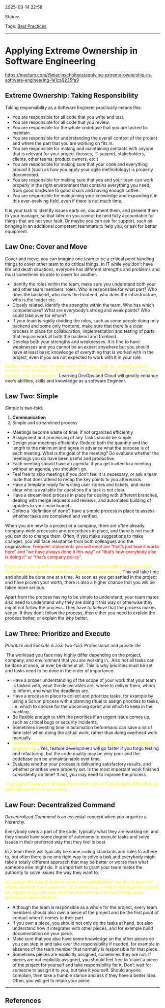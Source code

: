 
2025-09-14 22:58

Status: 

Tags: [Best Practices](../../3%20-%20Tags/Best%20Practices.md)

---
# Applying Extreme Ownership in Software Engineering
https://medium.com/@marijnscholtens/applying-extreme-ownership-in-software-engineering-1e1ca9235fa9

## Extreme Ownership: Taking Responsibility

Taking responsibility as a Software Engineer practically means this:

- You are responsible for all code that you write and test.
- You are responsible for all code that you review.
- You are responsible for the whole codebase that you are tasked to maintain.
- You are responsible for understanding the overall context of the project and where the part that you are working on fits in.
- You are responsible for making and maintaining contacts with anyone that is relevant for your project (bosses, IT support, stakeholders, clients, other teams, product owners, etc.)
- You are responsible for making sure that your code and everything around it (such as how you apply your agile methodology) is properly documented.
- You are responsible for making sure that you and your team can work properly in the right environment that contains everything you need, from good hardware to good chairs and having enough coffee.
- You are responsible for maintaining your knowledge and expanding it in this ever-evolving field, even if there is not much time.

It is your task to identify issues early on, document them, and present them to your manager, so that later on you cannot be held fully accountable for things that are not your fault. Or maybe you can ask for support, such as bringing in an additional competent teammate to help you, or ask for better equipment.

## Law One: Cover and Move

Cover and move, you can imagine one team to be a critical point handling things to cover other team to do critical things. In IT while you don't have life and death situations, everyone has different strengths and problems and must sometimes be able to cover for another.

- Identify the roles within the team, make sure you understand both your and other team members’ roles. Who is responsible for what part? Who does the backend, who does the frontend, who does the infrastructure, who is the leader etc.
- Closely related, identify the strengths within the team. Who has which competencies? What are everybody’s strong and weak points? Who could take over for whom?
- If your team is rigidly dividing the roles, such as some people doing only backend and some only frontend, make sure that there is a clear process in place for collaboration, implementation and testing of parts that require work at both the backend and frontend
- Develop both your strengths and weaknesses. It is fine to have weaknesses and you cannot be an expert anywhere but you should have at least basic knowledge of everything that is worked with in the project, even if you are not expected to work with it in your role.

<font color="yellow">`DevOps alone is key to make sure that your code is actually built, tested, and eventually delivered to a production system where you can monitor its performance.`</font> Learning DevOps and Cloud will greatly enhance one's abilities, skills and knowledge as a software Engineer.


## Law Two: Simple

_Simple_ is two-fold.
1. **Communication**
2. Simple and streamlined process

- Meetings become waste of time, if not organized efficiently
- Assignment and processing of any Tasks should be simple.
- Design your meetings efficiently. Reduce both the quantity and the length to the minimum and agree in advance what the purpose is of each meeting. What is the goal of the meeting? Do evaluate whether the meetings you do have been useful and productive.
- Each meeting should have an agenda. If you get invited to a meeting without an agenda, you shouldn’t go.
- Feel free to skip meetings if you don’t feel it is necessary, or ask a team mate that does attend to recap the key points to you afterwards.
- Have a template ready for writing user stories and tickets, and make clear who is available for questions if a task is not clear.
- Have a streamlined process in place for dealing with different branches, dealing with merge requests and reviews, and automated building of updates to your main branch.
- Define a “definition of done”, have a simple process in place to assess whether tasks are completed and verified.

When you are new to a project or a company, there are often already company-wide processes and procedures in place, and there is not much you can do to change them. Often, if you make suggestions to make changes, you will face resistance from both colleagues and the organization. <font color="red">Frequent statements you will meet are “that’s just how it works here” and “we have always done it this way” or “that’s how everybody else is doing it” or “that’s company policy”.</font>

<font color="yellow">Even when faced with resistance, its is your responsibility to explain that improvement could be made to organizational processes</font>. This will take time and should be done one at a time. As soon as you get settled in the project and have proven your worth, there is also a higher chance that you will be taken more serious.

Apart from the process having to be simple to understand, your team mates also need to understand why they are doing it this way or otherwise they might not follow the process. They have to _believe_ that the process makes sense. If they don’t follow the process, then either you need to explain the process better, or explain the _why_ better.

## Law Three: Prioritize and Execute

_Prioritize and Execute_ is also two-fold: Professional and private life

 The workload you face may highly differ depending on the project, company, and environment that you are working in.  Also not all tasks can be done at once, or ever be done at all. This is why priorities must be set and tasks need to be done in the order of importance.

- Have a proper understanding of the scope of your work that your team is tasked with, what the deliverables are, where to deliver them, whom to inform, and what the deadlines are.
- Have a process in place to collect and prioritize tasks, for example by using a Scrum process with a planning ritual to assign priorities to tasks, i.e. which to choose for the upcoming sprint and which to keep in the backlog.
- Be flexible enough to shift the priorities if an urgent issue comes up, such as critical bugs or security incidents.
- Sometimes investing time in automation beforehand can save a lot of time later when doing the actual work, rather than doing overhead work manually.
- <font color="yellow">“We will test and refactor it later” is one of the biggest lies in software engineering</font> . Yes, feature development will go faster if you forgo testing and refactoring, but the code quality may be very poor and the codebase can be unmaintainable over time.
- Evaluate whether your process is delivering satisfactory results, and whether priorities were properly set. Is the most important work finished consistently on time? If not, you may need to improve the process.

 <font color="yellow">If you don’t have your private life in order, you will experience difficulties to optimally perform in your team.</font>

## Law Four: Decentralized Command

_Decentralized Command_ is an essential concept when you organize a hierarchy.

Everybody owns a part of the code, typically what they are working on, and they should have some degree of autonomy to execute tasks and solve issues in their preferred way that they feel is best.

In a team there will typically be some coding standards and rules to adhere to, but often there is no one right way to solve a task and everybody might take a totally different approach that may be better or worse than what someone else might do. It is important to grant your team mates the authority to solve issues the way they want to.

<font color="yellow">As long as the task at hand is solved in a satisfactory manner, it does not matter whether they used a for or a while loop, whether the algorithm could be slightly more efficient, whether the naming is to your liking, and a number of other minutiae.</font>

- Although the team is responsible as a whole for the project, every team members should also own a piece of the project and be the first point of contact when it comes to their part.
- If you own a piece, you should not only do the tasks at hand, but also understand how it integrates with other pieces, and for example build documentation on your piece.
- Make sure that you also have some knowledge on the other pieces so you can step in and take over the responsibility if needed, for example in absence of the team member that normally is responsible for that piece.
- Sometimes pieces are explicitly assigned, sometimes they are not. If pieces are not explicitly assigned, you should feel free to ‘claim’ a piece of the project for yourself and take responsibility for it. Don’t wait for someone to assign it to you, but take it yourself. Should anyone complain, then take a humble stance and ask if they have a better idea. Often, you will get to retain your piece.

---
## References